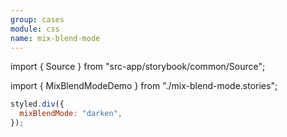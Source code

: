 ```yaml
---
group: cases
module: css
name: mix-blend-mode
---
```


import { Source } from "src-app/storybook/common/Source";

import { MixBlendModeDemo } from "./mix-blend-mode.stories";

<MixBlendModeDemo />

```jsx {2}
styled.div({
  mixBlendMode: "darken",
});
```

<Source path="cases/css/__storybook__/mix-blend-mode.stories.tsx" />
